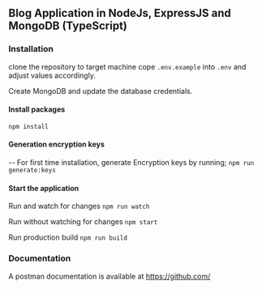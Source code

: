 ## Blog Application in NodeJs, ExpressJS and MongoDB (TypeScript)

### Installation

clone the repository to target machine
cope ```.env.example``` into ```.env``` and adjust values accordingly.

Create MongoDB and update the database credentials.

#### Install packages
```` npm install ````

#### Generation encryption keys
-- For first time installation, generate Encryption keys by running;
```` npm run generate:keys ````

#### Start the application

Run and watch for changes
```` npm run watch ````

Run without watching for changes
```` npm start ````

Run production build
```` npm run build ````

### Documentation
A postman documentation is available at https://github.com/